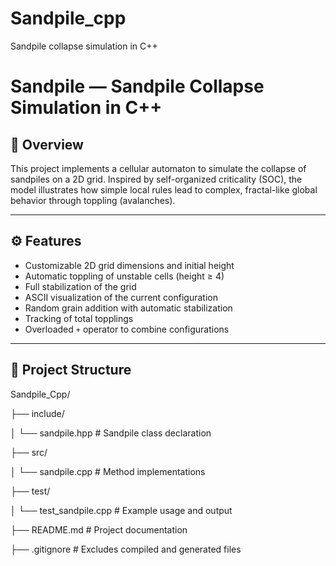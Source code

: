 # Sandpile_cpp
Sandpile collapse simulation in C++

# Sandpile — Sandpile Collapse Simulation in C++

## 🌋 Overview

This project implements a cellular automaton to simulate the collapse of sandpiles on a 2D grid. Inspired by self-organized criticality (SOC), the model illustrates how simple local rules lead to complex, fractal-like global behavior through toppling (avalanches).

---

## ⚙️ Features

- Customizable 2D grid dimensions and initial height
- Automatic toppling of unstable cells (height ≥ 4)
- Full stabilization of the grid
- ASCII visualization of the current configuration
- Random grain addition with automatic stabilization
- Tracking of total topplings
- Overloaded `+` operator to combine configurations

---

## 📁 Project Structure

Sandpile_Cpp/

├── include/

│ └── sandpile.hpp # Sandpile class declaration

├── src/

│ └── sandpile.cpp # Method implementations

├── test/

│ └── test_sandpile.cpp # Example usage and output

├── README.md # Project documentation

├── .gitignore # Excludes compiled and generated files

